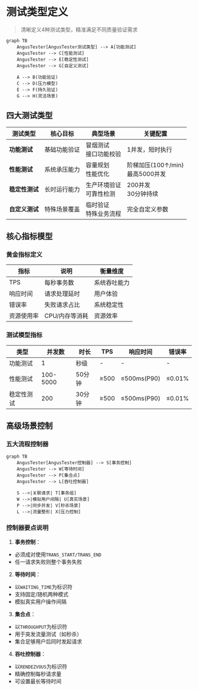 # 测试类型定义

> 清晰定义4种测试类型，精准满足不同质量验证需求

```mermaid  
graph TB
    AngusTester[AngusTester测试类型] --> A[功能测试]
    AngusTester --> C[性能测试]
    AngusTester --> E[稳定性测试]
    AngusTester --> G[自定义测试]
    
    A --> B(功能验证)  
    C --> D(压力模型)  
    E --> F(持久验证)  
    G --> H(灵活场景) 
```

## 四大测试类型

| **测试类型** | **核心目标** | **典型场景** | **关键配置** |  
|--------------|--------------|--------------|--------------|  
| **功能测试** | 基础功能验证 | 冒烟测试<br>接口功能校验 | 1并发，短时执行 |  
| **性能测试** | 系统承压能力 | 容量规划<br>性能优化 | 阶梯加压(100↑/min)<br>最高5000并发 |  
| **稳定性测试** | 长时运行能力 | 生产环境验证<br>可靠性检测 | 200并发<br>30分钟持续 |  
| **自定义测试** | 特殊场景覆盖 | 临时验证<br>特殊业务流程 | 完全自定义参数 |  

## 核心指标模型

### 黄金指标定义
| **指标** | **说明** | **衡量维度** |  
|----------|----------|--------------|  
| TPS | 每秒事务数 | 系统吞吐能力 |  
| 响应时间 | 请求处理延时 | 用户体验 |  
| 错误率 | 失败请求占比 | 系统稳定性 |  
| 资源使用率 | CPU/内存等消耗 | 资源效率 |  

### 测试模型指标

| **类型** | **并发数** | **时长** | **TPS** | **响应时间** | **错误率** |  
|----------|------------|----------|---------|--------------|------------|  
| 功能测试 | 1 | 秒级 | - | - | - |  
| 性能测试 | 100-5000 | 50分钟 | ≥500 | ≤500ms(P90) | ≤0.01% |  
| 稳定性测试 | 200 | 30分钟 | ≥500 | ≤500ms(P90) | ≤0.01% |  

## 高级场景控制

### 五大流程控制器
```mermaid  
graph TB
    AngusTester[AngusTester控制器] --> S[事务控制]
    AngusTester --> W[等待时间]
    AngusTester --> P[集合点]
    AngusTester --> L[吞吐控制器]
    
    S -->|关联请求| T[事务组]  
    W -->|模拟用户间隔| U[真实场景]  
    P -->|同步并发| V[秒杀场景]  
    L -->|流量整形| X[压力控制] 
```

### 控制器要点说明
1. **事务控制**：
  - 必须成对使用`TRANS_START/TRANS_END`
  - 任一请求失败则整个事务失败

2. **等待时间**：
  - 以`WAITING_TIME`为标识符
  - 支持固定/随机两种模式
  - 模拟真实用户操作间隔

3. **集合点**：
  - 以`THROUGHPUT`为标识符
  - 用于突发流量测试（如秒杀）
  - 集合足够用户后同时发起请求

4. **吞吐控制器**：
  - 以`RENDEZVOUS`为标识符
  - 精确控制每秒请求量
  - 可设置最长等待时间
